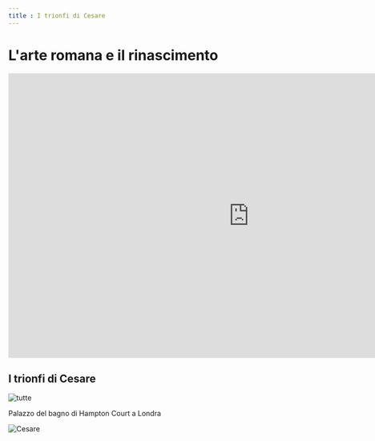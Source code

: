 ```yaml
---
title : I trionfi di Cesare
---
```


# L'arte romana e il rinascimento


<iframe src="https://docs.google.com/presentation/d/e/2PACX-1vSndCzoj826gN6pKT4sWq0hF_6ZcF8tDOTb2sURs-pZFWtdA7pS2nKHKXti5HmNsOPMkORwOYzkE5d8/embed?start=false&loop=false&delayms=3000" frameborder="0" width="960" height="569" allowfullscreen="true" mozallowfullscreen="true" webkitallowfullscreen="true"></iframe>

## I trionfi di Cesare

![tutte](https://www.analisidellopera.it/wp-content/uploads/2019/06/Andrea_Mantegna_I_Trionfi_di_Cesare.jpg)

Palazzo del bagno di Hampton Court a Londra

![Cesare](https://upload.wikimedia.org/wikipedia/commons/5/5f/The_Triumphs_of_Caesar%2C_IX_-_Julius_Caesar_on_his_triumphal_chariot%3B_Andrea_Mantegna_%281484-92%29.JPG)

